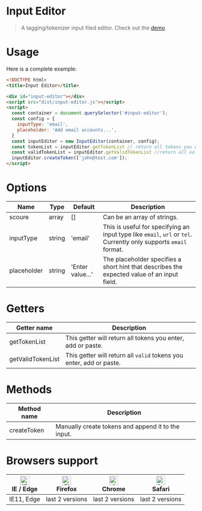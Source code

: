 # Input Editor

> A tagging/tokenizer input filed editor.
> Check out the [demo](https://austinhung81.github.io/input-editor/)

# Usage
Here is a complete example:
```html
<!DOCTYPE html>
<title>Input Editor</title>

<div id="input-editor"></div>
<script src="dist/input-editor.js"></script>
<script>
  const container = document.querySelector('#input-editor');
  const config = {
    inputType: 'email',
    placeholder: 'Add email accounts...',
  }
  const inputEditor = new InputEditor(container, config);
  const tokenList = inputEditor.getTokenList // return all tokens you enter, add or paste
  const validTokenList = inputEditor.getValidTokenList //return all valid tokens you enter, add or paste
  inputEditor.createToken(['john@test.com']);
</script>
```

# Options
| Name | Type | Default | Description |
| ---- | ---- | ------- | ----------- |
| scoure | array | [] | Can be an array of strings. |
| inputType | string | 'email' | This is useful for specifying an input type like `email`, `url` or `tel`. Currently only supports `email` format. |
| placeholder | string | 'Enter value...' | The placeholder specifies a short hint that describes the expected value of an input field. |

# Getters
| Getter name | Description |
| ------------ | ----------- |
| getTokenList | This getter will return all tokens you enter, add or paste. |
| getValidTokenList | This getter will return all `valid` tokens you enter, add or paste. |

# Methods
| Method name | Description |
| ----------- | ----------- |
| createToken | Manually create tokens and append it to the input. |

# Browsers support

| [<img src="https://raw.githubusercontent.com/alrra/browser-logos/master/src/edge/edge_48x48.png" alt="IE / Edge" width="24px" height="24px" />](http://godban.github.io/browsers-support-badges/)</br>IE / Edge | [<img src="https://raw.githubusercontent.com/alrra/browser-logos/master/src/firefox/firefox_48x48.png" alt="Firefox" width="24px" height="24px" />](http://godban.github.io/browsers-support-badges/)</br>Firefox | [<img src="https://raw.githubusercontent.com/alrra/browser-logos/master/src/chrome/chrome_48x48.png" alt="Chrome" width="24px" height="24px" />](http://godban.github.io/browsers-support-badges/)</br>Chrome | [<img src="https://raw.githubusercontent.com/alrra/browser-logos/master/src/safari/safari_48x48.png" alt="Safari" width="24px" height="24px" />](http://godban.github.io/browsers-support-badges/)</br>Safari |
| --------- | --------- | --------- | --------- |
| IE11, Edge| last 2 versions| last 2 versions| last 2 versions| 
